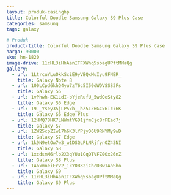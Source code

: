 ```yaml
---
layout: produk-casinghp
title: Colorful Doodle Samsung Galaxy S9 Plus Case
categories: samsung
tags: galaxy

# Produk
product-title: Colorful Doodle Samsung Galaxy S9 Plus Case
harga: 90000
sku: hn-1820
image-drive: 11cHL3iHhAanITFXWhq5soagUPftMMaQg
gallery:
  - url: 1LtrcuYLuOkkSciE9yVBQxMuIyu9FNER_
    title: Galaxy Note 8
  - url: 100LCpd6khQ4yu7zT6c5I50dWDVSSS3Fs
    title: Galaxy S6
  - url: 1vPhwh-EK1LdI-bYjeRufU_5wdQeSty82
    title: Galaxy S6 Edge
  - url: 19-_Ysey35jLP5xb__hZ5LZ6GCx6Ic76K
    title: Galaxy S6 Edge Plus
  - url: 12HMQ78HK7LNWmtYGD1jfmCjc8rFEad7j
    title: Galaxy S7
  - url: 1ZW25cpZIw17h6K3lYPjyD6U9RNYMy9wD
    title: Galaxy S7 Edge
  - url: 1k9N9etOw7w3_w1DSQLPLNRjfynOZ43NI
    title: Galaxy S8
  - url: 1xcdsmM6rlb2X3qYUu1CqOTVFZ0Ox26nZ
    title: Galaxy S8 Plus
  - url: 1AoxmoeiErV2_1kYDB32iChcDBw1AnSho
    title: Galaxy S9
  - url: 11cHL3iHhAanITFXWhq5soagUPftMMaQg
    title: Galaxy S9 Plus
---
```

